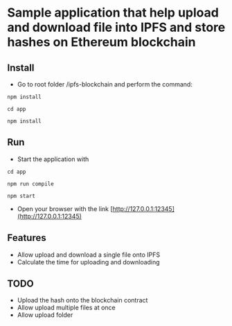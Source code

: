 # Sample application that help upload and download file into IPFS and store hashes on Ethereum blockchain

## Install
- Go to root folder /ipfs-blockchain and perform the command:
```
npm install

cd app

npm install
```

## Run
- Start the application with
```
cd app

npm run compile

npm start
```
- Open your browser with the link [http://127.0.0.1:12345](http://127.0.0.1:12345)
## Features
- Allow upload and download a single file onto IPFS
- Calculate the time for uploading and downloading

## TODO
- Upload the hash onto the blockchain contract
- Allow upload multiple files at once
- Allow upload folder